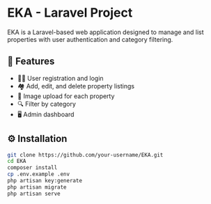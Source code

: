 # EKA - Laravel Project

EKA is a Laravel-based web application designed to manage and list properties with user authentication and category filtering.

## 🚀 Features

- 🧑‍💻 User registration and login
- 🏘️ Add, edit, and delete property listings
- 📁 Image upload for each property
- 🔍 Filter by category
- 🖥️ Admin dashboard

## ⚙️ Installation

```bash
git clone https://github.com/your-username/EKA.git
cd EKA
composer install
cp .env.example .env
php artisan key:generate
php artisan migrate
php artisan serve

